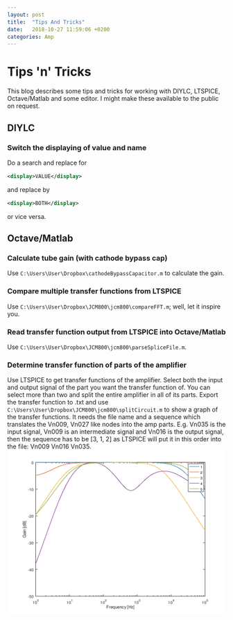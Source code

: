 ```yaml
---
layout: post
title:  "Tips And Tricks"
date:   2018-10-27 11:59:06 +0200
categories: Amp
---
```


# Tips 'n' Tricks
This blog describes some tips and tricks for working with DIYLC, LTSPICE, Octave/Matlab and some editor. I might make these available to the public on request.

## DIYLC
### Switch the displaying of value and name
Do a search and replace for 
```xml
<display>VALUE</display>
```
and replace by 
```xml
<display>BOTH</display>
```
or vice versa.

## Octave/Matlab

### Calculate tube gain (with cathode bypass cap)
Use `C:\Users\User\Dropbox\cathodeBypassCapacitor.m` to calculate the gain.

### Compare multiple transfer functions from LTSPICE
Use `C:\Users\User\Dropbox\JCM800\jcm800\compareFFT.m`; well, let it inspire you.

### Read transfer function output from LTSPICE into Octave/Matlab
Use `C:\Users\User\Dropbox\JCM800\jcm800\parseSpliceFile.m`.

### Determine transfer function of parts of the amplifier
Use LTSPICE to get transfer functions of the amplifier. Select both the input and output signal of the part you want the transfer function of. You can select more than two and split the entire amplifier in all of its parts. Export the transfer function to .txt and use `C:\Users\User\Dropbox\JCM800\jcm800\splitCircuit.m` to show a graph of the transfer functions. It needs the file name and a sequence which translates the Vn009, Vn027 like nodes into the amp parts. E.g. Vn035 is the input signal, Vn009 is an intermediate signal and Vn016 is the output signal, then the sequence has to be [3, 1, 2] as LTSPICE will put it in this order into the file: Vn009 Vn016 Vn035.
![Example image](/assets/BodePlotSplitCircuit.png)
